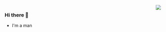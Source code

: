 <img align="right" src="https://github-readme-stats.vercel.app/api?username=AndroidDeals&show_icons=true&theme=vue&hide_title=true" />

### Hi there 👋

- I'm a man 

<!--
**AndroidDeals/AndroidDeals** is a ✨ _special_ ✨ repository because its `README.md` (this file) appears on your GitHub profile.

Here are some ideas to get you started:

- 🔭 I’m currently working on ...
- 🌱 I’m currently learning ...
- 👯 I’m looking to collaborate on ...
- 🤔 I’m looking for help with ...
- 💬 Ask me about ...
- 📫 How to reach me: ...
- 😄 Pronouns: ...
- ⚡ Fun fact: ...
-->
